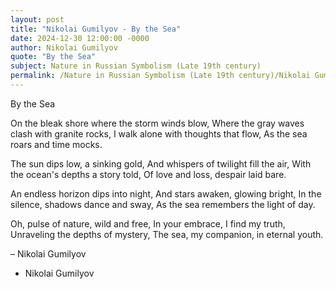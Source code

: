 ```yaml
---
layout: post
title: "Nikolai Gumilyov - By the Sea"
date: 2024-12-30 12:00:00 -0000
author: Nikolai Gumilyov
quote: "By the Sea"
subject: Nature in Russian Symbolism (Late 19th century)
permalink: /Nature in Russian Symbolism (Late 19th century)/Nikolai Gumilyov/Nikolai Gumilyov - By the Sea
---
```


By the Sea

On the bleak shore where the storm winds blow,
Where the gray waves clash with granite rocks,
I walk alone with thoughts that flow,
As the sea roars and time mocks.

The sun dips low, a sinking gold,
And whispers of twilight fill the air,
With the ocean's depths a story told,
Of love and loss, despair laid bare.

An endless horizon dips into night,
And stars awaken, glowing bright,
In the silence, shadows dance and sway,
As the sea remembers the light of day.

Oh, pulse of nature, wild and free,
In your embrace, I find my truth,
Unraveling the depths of mystery,
The sea, my companion, in eternal youth.

– Nikolai Gumilyov

- Nikolai Gumilyov
